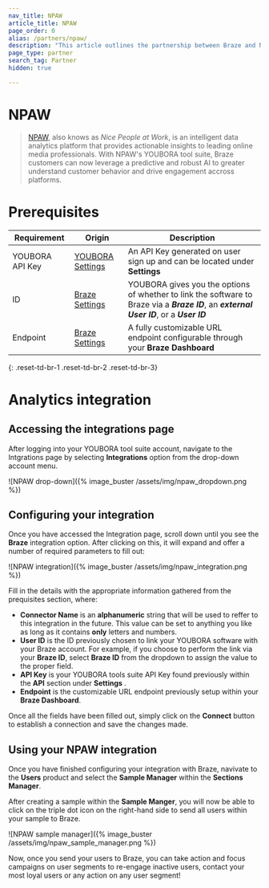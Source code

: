 ```yaml
---
nav_title: NPAW
article_title: NPAW
page_order: 0
alias: /partners/npaw/
description: "This article outlines the partnership between Braze and NPAW, an intelligent data analytics platform that provides actionable insights to leading online media professionals."
page_type: partner
search_tag: Partner
hidden: true

---
```


# NPAW

> [NPAW](https://nicepeopleatwork.com/), also knows as _Nice People at Work_, is an intelligent data analytics platform that provides actionable insights to leading online media professionals. With NPAW's YOUBORA tool suite, Braze customers can now leverage a predictive and robust AI to greater understand customer behavior and drive engagement accross platforms.

# Prerequisites

| Requirement   |Origin| Description |
| --------------|------|-------------|
| YOUBORA API Key |[YOUBORA Settings](https://youbora.nicepeopleatwork.com/users/login)|An API Key generated on user sign up and can be located under **Settings** |
| ID |[Braze Settings](https://dashboard.braze.com/sign_in) | YOUBORA gives you the options of whether to link the software to Braze via a ***Braze ID***, an ***external User ID***, or a ***User ID*** |
| Endpoint |[Braze Settings](https://dashboard.braze.com/sign_in)| A fully customizable URL endpoint configurable through your **Braze Dashboard** |
{: .reset-td-br-1 .reset-td-br-2 .reset-td-br-3}

# Analytics integration

## Accessing the integrations page

After logging into your YOUBORA tool suite account, navigate to the Intgrations page by selecting **Integrations** option from the drop-down account menu.

![NPAW drop-down]({% image_buster /assets/img/npaw_dropdown.png %})

## Configuring your integration

Once you have accessed the Integration page, scroll down until you
see the **Braze** integration option. After clicking on this, it will expand and offer a number of required parameters to fill out:

![NPAW integration]({% image_buster /assets/img/npaw_integration.png %})

Fill in the details with the appropriate information gathered from the prequisites section, where:
* **Connector Name** is an **alphanumeric** string that will be used to reffer to this integration in the future. This value can be set to anything you like as long as it contains **only** letters and numbers.
* **User ID** is the ID previously chosen to link your YOUBORA software with your Braze account. For example, if you choose to perform the link via your **Braze ID**, select **Braze ID** from the dropdown to assign the value to the proper field.
* **API Key** is your YOUBORA tools suite API Key found previously within the **API** section under **Settings** .
* **Endpoint** is the customizable URL endpoint previously setup within your **Braze Dashboard**.

Once all the fields have been filled out, simply click on the **Connect** button to establish a connection and save the changes made.

## Using your NPAW integration

Once you have finished configuring your integration with Braze, navivate to the **Users** product and select the **Sample Manager** within the **Sections Manager**.

After creating a sample within the **Sample Manger**, you will now be able to click on the triple dot icon on the right-hand side to send all users within your sample to Braze.

![NPAW sample manager]({% image_buster /assets/img/npaw_sample_manager.png %})

Now, once you send your users to Braze, you can take action and focus campaigns on user segments to re-engage inactive users, contact your most loyal users or any action on any user segment!
